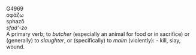 <body>
  <p>G4969<br>  σφάζω  <br> sphazō  <br><i>sfad‘-zo </i><br>A primary verb; to <i>butcher</i> (especially an animal for food or in sacrifice) or (generally) to <i>slaughter</i>, or (specifically) to <i>maim</i> (violently): - kill, slay, wound.<br></p>
 </body>